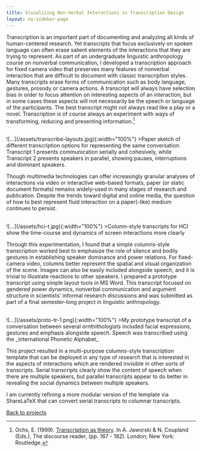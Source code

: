 ```yaml
---
title: Visualizing Non-Verbal Interactions in Transcription Design
layout: no-sidebar-page
---
```

Transcription is an important part of documenting and analyzing all kinds of human-centered research. Yet transcripts that focus exclusively on spoken language can often erase salient elements of the interactions that they are trying to represent. As part of an undergraduate linguistic anthropology course on nonverbal communication, I developed a transcription approach for fixed camera video that preserves many features of nonverbal interaction that are difficult to document with classic transcription styles. Many transcripts erase forms of communication such as body language, gestures, prosody or camera actions. A transcript will always have selection bias in order to focus attention on interesting aspects of an interaction, but in some cases these aspects will not necessarily be the speech or language of the participants. The best transcript might not always read like a play or a novel. Transcription is of course always an experiment with ways of transforming, reducing and presenting information.[^1]

<br>
![...](/assets/transcribe-layouts.jpg){:width="100%"}
>Paper sketch of different transcription options for representing the same conversation. Transcript 1 presents communication serially and cohesively, while Transcript 2 presents speakers in parallel, showing pauses, interruptions and dominant speakers.

<br>

Though multimedia technologies can offer increasingly granular analyses of interactions via video or interactive web-based formats, paper (or static document formats) remains widely-used in many stages of research and publication. Despite the trends toward digital and online media, the question of how to best represent fluid interaction on a paper(-like) medium continues to persist.

<br>
![...](/assets/hci-t.jpg){:width="100%"}
>Column-style transcripts for HCI show the time-course and dynamics of screen interactions more clearly

<br>

Through this experimentation, I found that a simple columns-style transcription worked best to emphasize the role of silence and bodily gestures in establishing speaker dominance and power relations. For fixed-camera video, columns better represent the spatial and visual organization of the scene. Images can also be easily included alongside speech, and it is trivial to illustrate reactions to other speakers. I prepared a prototype transcript using simple layout tools in MS Word. This transcript focused on gendered power dynamics, nonverbal communication and argument structure in scientists' informal research discussions and was submitted as part of a final semester-long project in linguistic anthropology.

<br>
![...](/assets/proto-tr-1.png){:width="100%"}
>My prototype transcript of a conversation between several ornthithologists included facial expressions, gestures and emphasis alongside speech. Speech was transcribed using the _International Phonetic Alphabet_

<br>

This project resulted in a multi-purpose columns-style transcription template that can be deployed in any type of research that is interested in the aspects of interactions which are rendered invisible in other sorts of transcripts. Serial transcripts clearly show the content of speech when there are multiple speakers, but parallel transcripts appear to do better in revealing the social dynamics between multiple speakers.

I am currently refining a more modular version of the template via ShareLaTeX that can convert serial transcripts to columnar transcripts.

[Back to projects](../)

[^1]: Ochs, E. (1999). [Transcription as theory](https://people.ucsc.edu/~gwells/Files/Courses_Folder/documents/Ochs.pdf). In A. Jaworski & N. Coupland (Eds.), The discourse reader, (pp. 167 - 182). London; New York: Routledge.
